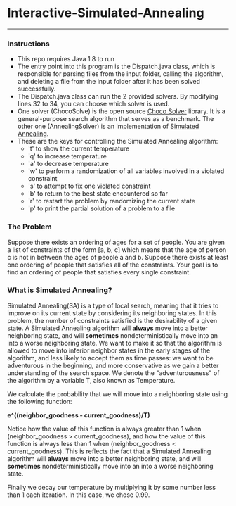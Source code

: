 # Interactive-Simulated-Annealing
---
### Instructions
- This repo requires Java 1.8 to run
- The entry point into this program is the Dispatch.java class, which is responsible for parsing files from the input folder, calling the algorithm, and deleting a file from the input folder after it has been solved successfully.
- The Dispatch.java class can run the 2 provided solvers. By modifying lines 32 to 34, you can choose which solver is used.
- One solver (ChocoSolve) is the open source [Choco Solver](http://www.choco-solver.org) library. It is a general-purpose search algorithm that serves as a benchmark. The other one (AnnealingSolver) is an implementation of [Simulated Annealing](https://en.wikipedia.org/wiki/Simulated_annealing).
- These are the keys for controlling the Simulated Annealing algorithm:
    - 't' to show the current temperature
    - 'q' to increase temperature
    - 'a' to decrease temperature
    - 'w' to perform a randomization of all variables involved in a violated constraint
    - 's' to attempt to fix one violated constraint
    - 'b' to return to the best state encountered so far
    - 'r' to restart the problem by randomizing the current state
    - 'p' to print the partial solution of a problem to a file
    
### The Problem
Suppose there exists an ordering of ages for a set of people. You are given a list of constraints of the form [a, b, c] which means that the age of person c is not in between the ages of people a and b. Suppose there exists at least one ordering of people that satisfies all of the constraints. Your goal is to find an ordering of people that satisfies every single constraint.

### What is Simulated Annealing?
Simulated Annealing(SA) is a type of local search, meaning that it tries to improve on its current state by considering its neighboring states. In this problem, the number of constraints satisfied is the desirability of a given state. A Simulated Annealing algorithm will **always** move into a better neighboring state, and will **sometimes** nondeterministically move into an into a worse neighboring state.
We want to make it so that the algorithm is allowed to move into inferior neighbor states in the early stages of the algorithm, and less likely to accept them as time passes: we want to be adventurous in the beginning, and more conservative as we gain a better understanding of the search space. We denote the "adventurousness" of the algorithm by a variable T, also known as Temperature.

We calculate the probability that we will move into a neighboring state using the following function:

**e^((neighbor_goodness - current_goodness)/T)**

Notice how the value of this function is always greater than 1 when (neighbor_goodness > current_goodness), and how the value of this function is always less than 1 when (neighbor_goodness < current_goodness). This is reflects the fact that a Simulated Annealing algorithm will **always** move into a better neighboring state, and will **sometimes** nondeterministically move into an into a worse neighboring state.

Finally we decay our temperature by multiplying it by some number less than 1 each iteration. In this case, we chose 0.99.
